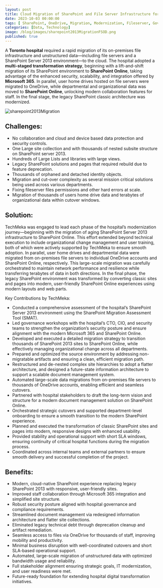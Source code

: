 ```yaml
---
layout: post
title: Cloud Migration of SharePoint and File Server Infrastructure for a Leading Toronto Hospital
date: 2023-10-03 00:00:00
tags: [ SharePoint, OneDrive, Migration, Modernization, Fileserver, Governance ]
categories: [Data, Technology]
image: /blog/images/sharepoint2013MigrationFSOD.png
published: true
---
```


A **Toronto hospital** required a rapid migration of its on-premises file infrastructure and unstructured data—including file servers and a SharePoint Server 2013 environment—to the cloud. <!--more--> The hospital adopted a **multi-staged transformation strategy**, beginning with a lift-and-shift migration of its SharePoint environment to **SharePoint Online**, taking advantage of the enhanced security, scalability, and integration offered by **Microsoft 365**. In parallel, user home drives hosted on file servers were migrated to OneDrive, while departmental and organizational data was moved to **SharePoint Online**, unlocking modern collaboration features for staff. In the final stage, the legacy SharePoint classic architecture was modernized.

![sharepoint2013Migration][1]
## Challenges:
- No collaboration and cloud and device based data protection and security controls. 
- One Large site collection and with thousands of nested subsite structure on SharePoint server 2013.
- Hundreds of Large Lists and libraries with large views.
- Legacy SharePoint solutions and pages that required rebuild due to feature deprecation.
- Thousands of orphaned and detached identity objects.
- Migration and cut-over complexity as several mission critical solutions being used across various departments.
- Fixing fileserver files permissions and other hard errors at scale.
- Migration of thousands of users home drive data and terabytes of organizational data within cutover windows.

## Solution:
TechMeka was engaged to lead each phase of the hospital’s modernization journey—beginning with the migration of aging SharePoint Server 2013 infrastructure to SharePoint Online. This effort extended beyond technical execution to include organizational change management and user training, both of which were actively supported by TechMeka to ensure smooth adoption. In parallel, user home drives and departmental data were migrated from on-premises file servers to individual OneDrive accounts and SharePoint Online, respectively. This large-scale migration was carefully orchestrated to maintain network performance and resilience while transferring terabytes of data in both directions. In the final phase, the legacy SharePoint environment was transformed by converting classic sites and pages into modern, user-friendly SharePoint Online experiences using modern layouts and web parts.


Key Contributions by TechMeka:
- Conducted a comprehensive assessment of the hospital’s SharePoint Server 2013 environment using the SharePoint Migration Assessment Tool (SMAT).
- Led governance workshops with the hospital’s CTO, CIO, and security teams to strengthen the organization’s security posture and ensure alignment with the modern Microsoft 365 and SharePoint Online.
- Developed and executed a detailed migration strategy to transition thousands of SharePoint 2013 sites to SharePoint Online, while effectively managing organizational change across all departments.
- Prepared and optimized the source environment by addressing non-migratable artifacts and ensuring a clean, efficient migration path.
- Restructured and de-nested complex site hierarchies to adopt a flatter architecture, and designed a future-state information architecture to support a scalable document management system.
- Automated large-scale data migrations from on-premises file servers to thousands of OneDrive accounts, enabling efficient and seamless cutovers.
- Partnered with hospital stakeholders to draft the long-term vision and structure for a modern document management solution on SharePoint Online.
- Orchestrated strategic cutovers and supported department-level onboarding to ensure a smooth transition to the modern SharePoint experience.
- Planned and executed the transformation of classic SharePoint sites and pages into modern, responsive designs with enhanced usability.
- Provided stability and operational support with short SLA windows, ensuring continuity of critical hospital functions during the migration process.
- Coordinated across internal teams and external partners to ensure smooth delivery and successful completion of the project.


## Benefits:
- Modern, cloud-native SharePoint experience replacing legacy SharePoint 2013 with responsive, user-friendly sites.
- Improved staff collaboration through Microsoft 365 integration and simplified site structure.
- Robust security posture aligned with hospital governance and compliance requirements.
- Streamlined document management via redesigned information architecture and flatter site collections.
- Eliminated legacy technical debt through deprecation cleanup and artifact remediation.
- Seamless access to files via OneDrive for thousands of staff, improving mobility and productivity.
- Minimal business disruption with well-coordinated cutovers and short SLA-based operational support.
- Automated, large-scale migration of unstructured data with optimized bandwidth usage and reliability.
- Full stakeholder alignment ensuring strategic goals, IT modernization, and user readiness were met.
- Future-ready foundation for extending hospital digital transformation initiatives.


 [1]: /blog/images/sharepoint2013MigrationFSOD.png